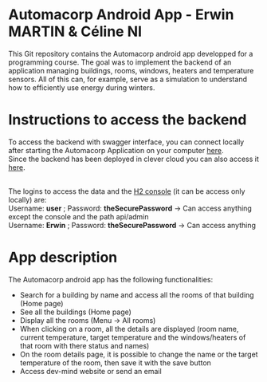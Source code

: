 # Automacorp Android App - Erwin MARTIN & Céline NI

This Git repository contains the Automacorp android app developped for a programming course.
The goal was to implement the backend of an application managing buildings, rooms, windows, heaters and temperature sensors.
All of this can, for example, serve as a simulation to understand how to efficiently use energy during winters.

# Instructions to access the backend

To access the backend with swagger interface, you can connect locally after starting the Automacorp Application on your computer [here](http://localhost:8080/swagger-ui/index.html).<br>
Since the backend has been deployed in clever cloud you can also access it [here](http://automacorp-erwin-martin.cleverapps.io/swagger-ui/index.html). <br> <br>

The logins to access the data and the [H2 console](http://localhost:8080/console) (it can be access only locally) are:
<br>Username: <b>user</b> ; Password: <b>theSecurePassword</b> -> Can access anything except the console and the path api/admin
<br>Username: <b>Erwin</b> ; Password: <b>theSecurePassword</b> -> Can access anything

# App description

The Automacorp android app has the following functionalities:
- Search for a building by name and access all the rooms of that building (Home page)
- See all the buildings (Home page)
- Display all the rooms (Menu -> All rooms)
- When clicking on a room, all the details are displayed (room name, current temperature, target temperature and the windows/heaters of that room with there status and names)
- On the room details page, it is possible to change the name or the target temperature of the room, then save it with the save button
- Access dev-mind website or send an email